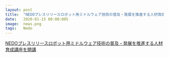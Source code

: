 ```yaml
---
layout: post
title:  "NEDOプレスリリースロボット用ミドルウェア技術の普及・発展を推進する人材育成講座を開講"
date:   2020-01-15 00:00:005
image:  news.png
tags:   Nedo
---
```

	
[NEDOプレスリリースロボット用ミドルウェア技術の普及・発展を推進する人材育成講座を開講](https://www.nedo.go.jp/news/press/AA5_101400.html)

